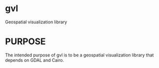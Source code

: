 gvl
===

Geospatial visualization library

PURPOSE
=======

The intended purpose of gvl is to be a geospatial visualization
library that depends on GDAL and Cairo.
